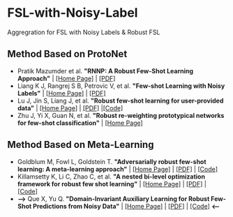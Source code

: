 # FSL-with-Noisy-Label
Aggregration for FSL with Noisy Labels &amp; Robust FSL

## Method Based on ProtoNet
- Pratik Mazumder et al. **"RNNP: A Robust Few-Shot Learning Approach"** | [[Home Page]](https://openaccess.thecvf.com//content/WACV2021/html/Mazumder_RNNP_A_Robust_Few-Shot_Learning_Approach_WACV_2021_paper.html) | [[PDF]](https://openaccess.thecvf.com//content/WACV2021/papers/Mazumder_RNNP_A_Robust_Few-Shot_Learning_Approach_WACV_2021_paper.pdf) 
- Liang K J, Rangrej S B, Petrovic V, et al. **"Few-shot Learning with Noisy Labels"** | [[Home Page]](https://openaccess.thecvf.com/content/CVPR2022/html/Liang_Few-Shot_Learning_With_Noisy_Labels_CVPR_2022_paper.html) | [[PDF]](https://openaccess.thecvf.com/content/CVPR2022/papers/Liang_Few-Shot_Learning_With_Noisy_Labels_CVPR_2022_paper.pdf)
- Lu J, Jin S, Liang J, et al. **"Robust few-shot learning for user-provided data"** | [[Home Page]](https://ieeexplore.ieee.org/abstract/document/9072304) | [[PDF]](https://ieeexplore.ieee.org/stamp/stamp.jsp?tp=&arnumber=9072304) |[[Code]](https://github.com/LuJiangTHU/RapNets-for-Robust-Few-shot-Learning)
- Zhu J, Yi X, Guan N, et al. **"Robust re-weighting prototypical networks for few-shot classification"** | [[Home Page]](https://dl.acm.org/doi/10.1145/3449301.3449325)

## Method Based on Meta-Learning
- Goldblum M, Fowl L, Goldstein T. **"Adversarially robust few-shot learning: A meta-learning approach"** | [[Home Page]](https://proceedings.neurips.cc/paper/2020/hash/cfee398643cbc3dc5eefc89334cacdc1-Abstract.html) | [[PDF]](https://proceedings.neurips.cc/paper_files/paper/2020/file/cfee398643cbc3dc5eefc89334cacdc1-Paper.pdf) | [[Code]](https://github.com/goldblum/AdversarialQuerying)
- Killamsetty K, Li C, Zhao C, et al. **"A nested bi-level optimization framework for robust few shot learning"** | [[Home Page]](https://ojs.aaai.org/index.php/AAAI/article/view/20678) | [[PDF]](https://ojs.aaai.org/index.php/AAAl/article/view/20678/20437) | [[Code]](https://github.com/Hugo101/NestedMAML)
- **-->**  Que X, Yu Q. **"Domain-Invariant Auxiliary Learning for Robust Few-Shot Predictions from Noisy Data"** | [[Home Page]](https://openreview.net/forum?id=Bo-1bxmCrrA) | [[PDF]](https://openreview.net/pdf?id=Bo-1bxmCrrA) | [[Code]](https://drive.google.com/file/d/1kjQjvmE-0QDS5SSqn1lhFgk84kXQdBDo/view) **<--**
